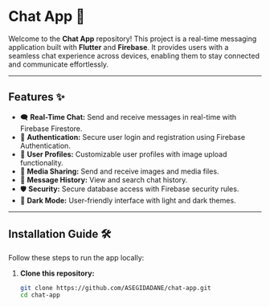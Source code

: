 # Chat App 💬

Welcome to the **Chat App** repository! This project is a real-time messaging application built with **Flutter** and **Firebase**. It provides users with a seamless chat experience across devices, enabling them to stay connected and communicate effortlessly.

---

## Features ✨

- 🗨️ **Real-Time Chat:** Send and receive messages in real-time with Firebase Firestore.
- 🔐 **Authentication:** Secure user login and registration using Firebase Authentication.
- 👤 **User Profiles:** Customizable user profiles with image upload functionality.
- 📸 **Media Sharing:** Send and receive images and media files.
- 💬 **Message History:** View and search chat history.
- 🛡️ **Security:** Secure database access with Firebase security rules.
- 🌙 **Dark Mode:** User-friendly interface with light and dark themes.

---

## Installation Guide 🛠️

Follow these steps to run the app locally:

1. **Clone this repository:**
   ```bash
   git clone https://github.com/ASEGIDADANE/chat-app.git
   cd chat-app

 
